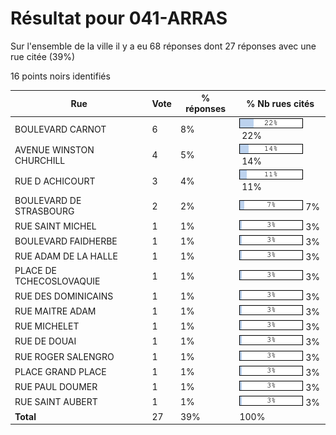 # Résultat pour 041-ARRAS

Sur l'ensemble de la ville il y a eu 68 réponses dont 27 réponses avec une rue citée (39%)

16 points noirs identifiés

| Rue | Vote | % réponses | % Nb rues cités|
|-----|------|------------|----------------|
| BOULEVARD CARNOT | 6 | 8% | <img src="../../img/bar_22.gif" />&nbsp;22%|
| AVENUE WINSTON CHURCHILL | 4 | 5% | <img src="../../img/bar_14.gif" />&nbsp;14%|
| RUE D ACHICOURT | 3 | 4% | <img src="../../img/bar_11.gif" />&nbsp;11%|
| BOULEVARD DE STRASBOURG | 2 | 2% | <img src="../../img/bar_7.gif" />&nbsp;7%|
| RUE SAINT MICHEL | 1 | 1% | <img src="../../img/bar_3.gif" />&nbsp;3%|
| BOULEVARD FAIDHERBE | 1 | 1% | <img src="../../img/bar_3.gif" />&nbsp;3%|
| RUE ADAM DE LA HALLE | 1 | 1% | <img src="../../img/bar_3.gif" />&nbsp;3%|
| PLACE DE TCHECOSLOVAQUIE | 1 | 1% | <img src="../../img/bar_3.gif" />&nbsp;3%|
| RUE DES DOMINICAINS | 1 | 1% | <img src="../../img/bar_3.gif" />&nbsp;3%|
| RUE MAITRE ADAM | 1 | 1% | <img src="../../img/bar_3.gif" />&nbsp;3%|
| RUE MICHELET | 1 | 1% | <img src="../../img/bar_3.gif" />&nbsp;3%|
| RUE DE DOUAI | 1 | 1% | <img src="../../img/bar_3.gif" />&nbsp;3%|
| RUE ROGER SALENGRO | 1 | 1% | <img src="../../img/bar_3.gif" />&nbsp;3%|
| PLACE GRAND PLACE | 1 | 1% | <img src="../../img/bar_3.gif" />&nbsp;3%|
| RUE PAUL DOUMER | 1 | 1% | <img src="../../img/bar_3.gif" />&nbsp;3%|
| RUE SAINT AUBERT | 1 | 1% | <img src="../../img/bar_3.gif" />&nbsp;3%|
| **Total** | 27 | 39% | 100%|
